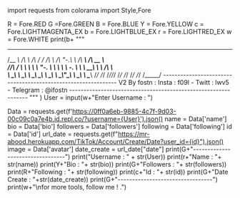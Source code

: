 import requests
from colorama import Style,Fore

R = Fore.RED
G =Fore.GREEN
B = Fore.BLUE
Y = Fore.YELLOW
c = Fore.LIGHTMAGENTA_EX
b = Fore.LIGHTBLUE_EX
r = Fore.LIGHTRED_EX
w = Fore.WHITE
print(b+
"""
 ______   __     __  __     __     __   __     ______   ______    
/\__  _\ /\ \   /\ \/ /    /\ \   /\ "-.\ \   /\  ___\ /\  __ \   
\/_/\ \/ \ \ \  \ \  _"-.  \ \ \  \ \ \-.  \  \ \  __\ \ \ \/\ \  
   \ \_\  \ \_\  \ \_\ \_\  \ \_\  \ \_\\"\_\  \ \_\    \ \_____\ 
    \/_/   \/_/   \/_/\/_/   \/_/   \/_/ \/_/   \/_/     \/_____/ 
    --------------------------------------------------------------
    V2 By fostn : Insta : f09l - Twitt : lwv5 - Telegram : @ifostn
    ---------------------------------------------------------------
"""
	)
User = input(w+"Enter Username : ")

Data = requests.get(f'https://0ff0a6eb-9885-4c7f-9d03-00c09c0a7e4b.id.repl.co/?username={User}').json()
name = Data['name']
bio = Data['bio']
followers = Data['followers']
following = Data['following']
id = Data['id']
url_date = requests.get(f"https://mr-abood.herokuapp.com/TikTok/Account/Create/Date?user_id={id}").json()
image = Data['avatar']
date_create = url_date["date"]
print(G+"---------------------------------")
print("Username : " + str(User))
print(r+"Name : "+ str(name))
print(Y+"Bio : "+ str(bio))
print(G+"Followers : "+ str(followers))
print(R+"Following : "+ str(following))
print(c+"Id : "+ str(id))
print(G+"Date Create : "+str(date_create))
print(G+"---------------------------------")
print(w+"\nfor more tools, follow me ! .")
